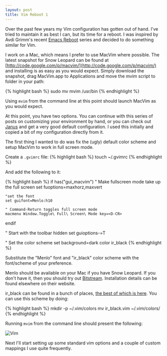 ```yaml
---
layout: post
title: Vim Reboot 1
---
```


Over the past few years my Vim configuration has gotten out of hand.
I've tried to maintain it as best I can, but its time for a reboot. I
was inspired by Avdi Grimm's recent [Emacs Reboot](
http://avdi.org/devblog/category/emacs-reboot/ ) series and decided to
do something similar for Vim.

I work on a Mac, which means I prefer to use MacVim where possible. The
latest snapshot for Snow Leopard can be found at
[http://code.google.com/p/macvim/](http://code.google.com/p/macvim/)
and installing is as easy as you would expect. Simply download the
snapshot, drag MacVim.app to Applications and move the mvim script to
folder in your path:

{% highlight bash %}
sudo mv mvim /usr/bin
{% endhighlight %}

Using `mvim` from the command line at this point should launch
MacVim as you would expect.

At this point, you have two options. You can continue with this series
of posts on customizing your environment by hand, or you can check out
[Janus](https://github.com/carlhuda/janus) and get a very good default
configuration. I used this initially and copied a bit of my
configuration directly from it.

The first thing I wanted to do was fix the (ugly) default color scheme
and setup MacVim to work in full screen mode.

Create a `.gvimrc` file:
{% highlight bash %}
touch ~/.gvimrc
{% endhighlight %}

And add the following to it:

{% highlight bash %}
if has("gui_macvim")
    " Make fullscreen mode take up the full screen
    set fuoptions=maxhorz,maxvert

    "set the font
    set guifont=Menlo:h10

    " Command-Return toggles full screen mode
    macmenu Window.Toggle\ Full\ Screen\ Mode key=<D-CR>
endif

" Start with the toolbar hidden
set guioptions-=T

" Set the color scheme
set background=dark
color ir_black
{% endhighlight %}

Substitute the "Menlo" font and "ir_black" color scheme with the
font/scheme of your preference.

Menlo should be available on your Mac if you have Snow Leopard.
If you don't have it, then you should try out
[Bitstream](http://ftp.gnome.org/pub/GNOME/sources/ttf-bitstream-vera/1.10/).
Installation details can be found elsewhere on their website.

ir_black can be found in a bunch of places, [the best of which is
here](https://github.com/mcramm/dotfiles/blob/master/vim/colors/ir_black.vim). You can use this scheme by doing:

{% highlight bash %}
  mkdir -p ~/.vim/colors
   mv ir_black.vim ~/.vim/colors/
{% endhighlight %}

Running `mvim` from the command line should present the following:

![Vim](https://lh6.googleusercontent.com/-ntdKpA-y-dI/ToZhZlaVFMI/AAAAAAAAAsE/8PJ663BY_1E/vim1.png)

Next I'll start setting up some standard vim options and a couple of
custom mappings I use quite frequently.
